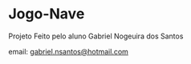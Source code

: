 # Jogo-Nave

Projeto Feito pelo aluno Gabriel Nogeuira dos Santos

email: gabriel.nsantos@hotmail.com

